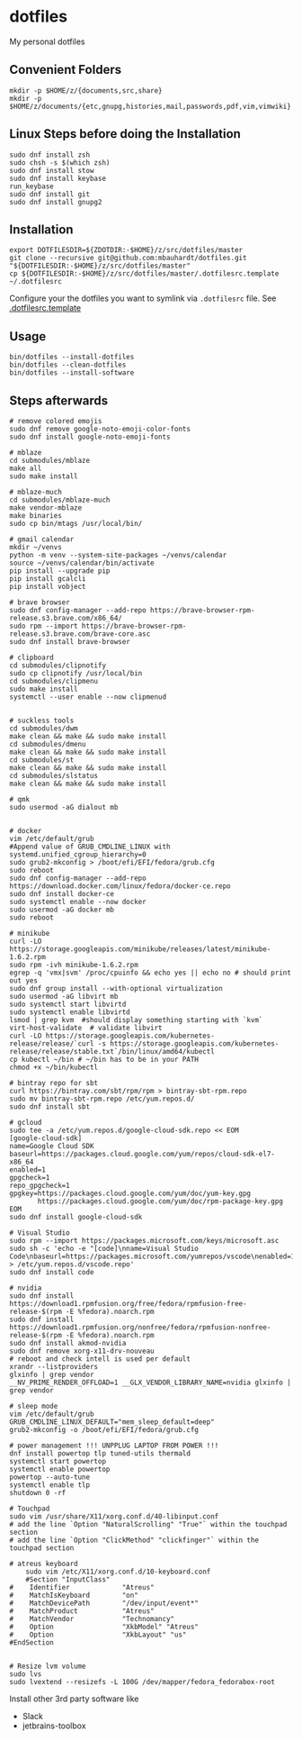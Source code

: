 # dotfiles
My personal dotfiles

## Convenient Folders

    mkdir -p $HOME/z/{documents,src,share}
    mkdir -p $HOME/z/documents/{etc,gnupg,histories,mail,passwords,pdf,vim,vimwiki}

## Linux Steps before doing the Installation

    sudo dnf install zsh
    sudo chsh -s $(which zsh)
    sudo dnf install stow
    sudo dnf install keybase
    run_keybase
    sudo dnf install git
    sudo dnf install gnupg2


## Installation

    export DOTFILESDIR=${ZDOTDIR:-$HOME}/z/src/dotfiles/master
    git clone --recursive git@github.com:mbauhardt/dotfiles.git "${DOTFILESDIR:-$HOME}/z/src/dotfiles/master"
    cp ${DOTFILESDIR:-$HOME}/z/src/dotfiles/master/.dotfilesrc.template ~/.dotfilesrc

Configure your the dotfiles you want to symlink via `.dotfilesrc` file. See [.dotfilesrc.template](.dotfilesrc.template)


## Usage

    bin/dotfiles --install-dotfiles
    bin/dotfiles --clean-dotfiles
    bin/dotfiles --install-software


## Steps afterwards

    # remove colored emojis
    sudo dnf remove google-noto-emoji-color-fonts
    sudo dnf install google-noto-emoji-fonts

    # mblaze
    cd submodules/mblaze
    make all
    sudo make install

    # mblaze-much
    cd submodules/mblaze-much
    make vendor-mblaze
    make binaries
    sudo cp bin/mtags /usr/local/bin/

    # gmail calendar
    mkdir ~/venvs
    python -m venv --system-site-packages ~/venvs/calendar
    source ~/venvs/calendar/bin/activate
    pip install --upgrade pip
    pip install gcalcli
    pip install vobject

    # brave browser
    sudo dnf config-manager --add-repo https://brave-browser-rpm-release.s3.brave.com/x86_64/
    sudo rpm --import https://brave-browser-rpm-release.s3.brave.com/brave-core.asc
    sudo dnf install brave-browser

    # clipboard
    cd submodules/clipnotify
    sudo cp clipnotify /usr/local/bin
    cd submodules/clipmenu
    sudo make install
    systemctl --user enable --now clipmenud


    # suckless tools
    cd submodules/dwm
    make clean && make && sudo make install
    cd submodules/dmenu
    make clean && make && sudo make install
    cd submodules/st
    make clean && make && sudo make install
    cd submodules/slstatus
    make clean && make && sudo make install

    # qmk
    sudo usermod -aG dialout mb


    # docker
    vim /etc/default/grub
    #Append value of GRUB_CMDLINE_LINUX with systemd.unified_cgroup_hierarchy=0
    sudo grub2-mkconfig > /boot/efi/EFI/fedora/grub.cfg
    sudo reboot
    sudo dnf config-manager --add-repo https://download.docker.com/linux/fedora/docker-ce.repo
    sudo dnf install docker-ce
    sudo systemctl enable --now docker
    sudo usermod -aG docker mb
    sudo reboot

    # minikube
    curl -LO https://storage.googleapis.com/minikube/releases/latest/minikube-1.6.2.rpm
    sudo rpm -ivh minikube-1.6.2.rpm
    egrep -q 'vmx|svm' /proc/cpuinfo && echo yes || echo no # should print out yes
    sudo dnf group install --with-optional virtualization
    sudo usermod -aG libvirt mb
    sudo systemctl start libvirtd
    sudo systemctl enable libvirtd
    lsmod | grep kvm  #should display something starting with `kvm`
    virt-host-validate  # validate libvirt
    curl -LO https://storage.googleapis.com/kubernetes-release/release/`curl -s https://storage.googleapis.com/kubernetes-release/release/stable.txt`/bin/linux/amd64/kubectl
    cp kubectl ~/bin # ~/bin has to be in your PATH
    chmod +x ~/bin/kubectl

    # bintray repo for sbt
    curl https://bintray.com/sbt/rpm/rpm > bintray-sbt-rpm.repo
    sudo mv bintray-sbt-rpm.repo /etc/yum.repos.d/
    sudo dnf install sbt

    # gcloud
    sudo tee -a /etc/yum.repos.d/google-cloud-sdk.repo << EOM
    [google-cloud-sdk]
    name=Google Cloud SDK
    baseurl=https://packages.cloud.google.com/yum/repos/cloud-sdk-el7-x86_64
    enabled=1
    gpgcheck=1
    repo_gpgcheck=1
    gpgkey=https://packages.cloud.google.com/yum/doc/yum-key.gpg
           https://packages.cloud.google.com/yum/doc/rpm-package-key.gpg
    EOM
    sudo dnf install google-cloud-sdk

    # Visual Studio
    sudo rpm --import https://packages.microsoft.com/keys/microsoft.asc
    sudo sh -c 'echo -e "[code]\nname=Visual Studio
    Code\nbaseurl=https://packages.microsoft.com/yumrepos/vscode\nenabled=1\ngpgcheck=1\ngpgkey=https://packages.microsoft.com/keys/microsoft.asc" > /etc/yum.repos.d/vscode.repo'
    sudo dnf install code

    # nvidia
    sudo dnf install https://download1.rpmfusion.org/free/fedora/rpmfusion-free-release-$(rpm -E %fedora).noarch.rpm
    sudo dnf install https://download1.rpmfusion.org/nonfree/fedora/rpmfusion-nonfree-release-$(rpm -E %fedora).noarch.rpm
    sudo dnf install akmod-nvidia
    sudo dnf remove xorg-x11-drv-nouveau
    # reboot and check intell is used per default
    xrandr --listproviders
    glxinfo | grep vendor 
    __NV_PRIME_RENDER_OFFLOAD=1 __GLX_VENDOR_LIBRARY_NAME=nvidia glxinfo | grep vendor

    # sleep mode 
    vim /etc/default/grub
    GRUB_CMDLINE_LINUX_DEFAULT="mem_sleep_default=deep"
    grub2-mkconfig -o /boot/efi/EFI/fedora/grub.cfg

    # power management !!! UNPPLUG LAPTOP FROM POWER !!!
    dnf install powertop tlp tuned-utils thermald
    systemctl start powertop
    systemctl enable powertop
    powertop --auto-tune
    systemctl enable tlp
    shutdown 0 -rf

    # Touchpad
    sudo vim /usr/share/X11/xorg.conf.d/40-libinput.conf
    # add the line `Option "NaturalScrolling" "True"` within the touchpad section
    # add the line `Option "ClickMethod" "clickfinger"` within the touchpad section

    # atreus keyboard
		sudo vim /etc/X11/xorg.conf.d/10-keyboard.conf
		#Section "InputClass"
    #    Identifier             "Atreus"
    #    MatchIsKeyboard        "on"
    #    MatchDevicePath        "/dev/input/event*"
    #    MatchProduct           "Atreus"
    #    MatchVendor            "Technomancy"
    #    Option                 "XkbModel" "Atreus"
    #    Option                 "XkbLayout" "us"
    #EndSection


    # Resize lvm volume
    sudo lvs
    sudo lvextend --resizefs -L 100G /dev/mapper/fedora_fedorabox-root

Install other 3rd party software like
* Slack
* jetbrains-toolbox


